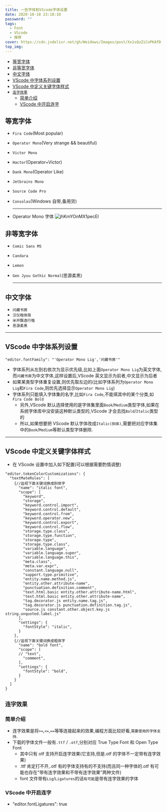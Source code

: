 ```yaml
---
title: 一些字体和VScode字体设置
date: 2020-10-18 23:18:10
password: ""
tags:
  - Font
  - VScode
  - 推荐
cover: https://cdn.jsdelivr.net/gh/Weidows/Images/post/Xx1sQuZiCoPKAfD.jpg
top_img:
---
```


<!--
 * @Author: Weidows
 * @LastEditors: Weidows
 * @LastEditTime: 2021-03-21 17:10:56
 * @FilePath: \Weidowsd:\Game\Github\Blog-private\source\_posts\others\font.md
-->

- [等宽字体](#等宽字体)
- [非等宽字体](#非等宽字体)
- [中文字体](#中文字体)
- [VScode 中字体系列设置](#vscode-中字体系列设置)
- [VScode 中定义关键字体样式](#vscode-中定义关键字体样式)
- [`连字效果`](#连字效果)
  - [简单介绍](#简单介绍)
  - [VScode 中开启连字](#vscode-中开启连字)

## 等宽字体

- `Fira Code`(Most popular)
- `Operator Mono`(Very strange && beautiful)
- `Victor Mono`
- `Hactor`(Operator+Victor)
- `Dank Mono`(Operator Like)
- `Jetbrains Mono`
- `Source Code Pro`
- `Consolas`(Windows 自带,备用货)

  ***

- Operator Mono 字体
  ![jhKmYOnMX1pecEI](https://cdn.jsdelivr.net/gh/Weidows/Images/post/NceHJmuqKvM4XUL.jpg)

## 非等宽字体

- `Comic Sans MS`
- `Candara`
- `Lemon`
- `Gen Jyuu Gothic Normal`(思源柔黑)

  ***

## 中文字体

- `问藏书房`
- `汉仪楷体简`
- `米开飘逸行楷`
- `思源柔黑`

---

## VScode 中字体系列设置

```
"editor.fontFamily": "'Operator Mono Lig','问藏书房'"
```

- 字体系列从左到右依次为显示优先级,比如上面`Operator Mono Lig`为英文字体,而`问藏书房`为中文字体,这样设置后,VScode 英文显示为前者,中文显示为后者
- 如果某类型字体重复设置,则优先取左边的(比如字体系列为`Operator Mono Lig`和`Fira Code`,则优先选择显示`Operator Mono Lig`)
- 字体系列只能填入字体集的名字,比如`Fira Code`,不能填其中的某个分类,如`Fira Code Bold`
  - 另外,VScode 默认选择使用的是字体集里面`Book`/`Medium`类型字体,如果在系统字体库中没安装这种默认类型的,VScode 才会去找`Bold`/`Italic`类型的
  - 所以,如果想要把 VScode 默认字体改成`Italic(斜体)`,需要把对应字体集中的`Book`/`Medium`等默认类型字体删除.

---

## VScode 中定义关键字体样式

- 在 VScode 设置中加入如下配置(可以根据需要酌情调整)

```
"editor.tokenColorCustomizations": {
  "textMateRules": [
    {//监视下面关键词换成斜体字
      "name": "italic font",
      "scope": [
        "keyword",
        "storage",
        "keyword.control.import",
        "keyword.control.default",
        "keyword.control.from",
        "keyword.operator.new",
        "keyword.control.export",
        "keyword.control.flow",
        "storage.type.class",
        "storage.type.function",
        "storage.type",
        "storage.type.class",
        "variable.language",
        "variable.language.super",
        "variable.language.this",
        "meta.class",
        "meta.var.expr",
        "constant.language.null",
        "support.type.primitive",
        "entity.name.method.js",
        "entity.other.attribute-name",
        "punctuation.definition.comment",
        "text.html.basic entity.other.attribute-name.html",
        "text.html.basic entity.other.attribute-name",
        "tag.decorator.js entity.name.tag.js",
        "tag.decorator.js punctuation.definition.tag.js",
        "source.js constant.other.object.key.js string.unquoted.label.js"
      ],
      "settings": {
        "fontStyle": "italic",
      }
    },
    {//监视下面关键词换成粗体字
      "name": "bold font",
      "scope": [
      // "text",
        "comment",
      ],
      "settings": {
        "fontStyle": "bold",
      }
    }
  ]
}
```

## `连字效果`

### 简单介绍

- 连字效果是将`>=`,`<=`,`==`等等连接起来的效果,编程方面比较好看,`需要使用的字体支持`.
- 下载的字体文件一般有`.ttf` / `.otf`,分别对应 True Type Font 和 Open Type Font
  - 其中只有 otf 支持开启连字效果(它支持,但是.otf 的字体不一定带有连字效果)
  - .ttf 肯定打不开,.otf 有的字体支持有的不支持(而且同一种字体的.otf 有可能也存在"带有连字效果和不带有连字效果"两种文件)
  - font 文件带有`Lig`/`Ligatures`的话`有可能`是带有连字效果的字体

### VScode 中开启连字

- "editor.fontLigatures": true
